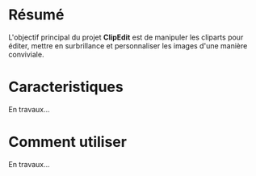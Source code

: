 # Résumé

L'objectif principal du projet **ClipEdit** est de manipuler les cliparts pour éditer, mettre en surbrillance et personnaliser les images d'une manière conviviale.

# Caracteristiques

En travaux...

# Comment utiliser

En travaux...

